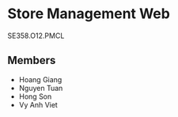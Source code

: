 # Store Management Web
SE358.O12.PMCL

## Members
- Hoang Giang
- Nguyen Tuan
- Hong Son
- Vy Anh Viet

